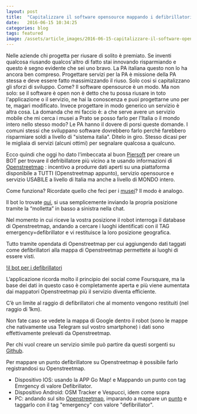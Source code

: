 ```yaml
---
layout: post
title:  "Capitalizzare il software opensource mappando i defibrillatori su Openstreetmap"
date:   2016-06-15 10:34:25
categories: blog
tags: featured
image: /assets/article_images/2016-06-15-capitalizzare-il-software-opensource-mappando-i-defribillatori-su-openstreetmap/0.jpg
---
```


Nelle aziende chi progetta per riusare di solito è premiato. Se inventi qualcosa riusando qualcos'altro di fatto stai innovando risparmiando e questo è segno evidente che sei uno bravo.
La PA italiana questo non lo ha ancora ben compreso. Progettare servizi per la PA è missione della PA stessa e deve essere fatto massimizzando il riuso. Solo cosi si capitalizzano gli sforzi di sviluppo. Come? Il software opensource è un modo. Ma non solo: se il software è open non è detto che tu possa riusare in toto l'applicazione o il servizio, ne hai la conoscenza e puoi progettarne uno per te, magari modificato. Invece progettare in modo generico un servizio è altra cosa. La domanda che mi faccio è: a che serve avere un servizio mobile che mi cerca i musei a Prato se posso farlo per l'Italia o il mondo intero nello stesso modo? Le PA hanno il dovere di porsi queste domande. I comuni stessi che sviluppano software dovrebbero farlo perchè farebbero risparmiare soldi a livello di "sistema italia". Ditelo in giro. Stesso dicasi per le migliaia di servizi (alcuni ottimi) per segnalare qualcosa a qualcuno.

Ecco quindi che oggi ho dato l'imbeccata al buon [Piersoft](https://twitter.com/Piersoft) per creare un BOT per trovare il defribillatore più vicino a te usando informazioni di [Openstreetmap](www.openstreemap.org) : incentivo a produrre dati aperti su una piattaforma disponibile a TUTTI (Openstreetmap appunto), servizio opensource e servizio USABILE a livello di Italia ma anche a livello di MONDO intero.

Come funziona? Ricordate quello che feci per i [musei](http://pratosmart.teo-soft.com/trovare-musei-vicini-a-te-con-telegram-e-openstreetmap/)? Il modo è analogo.

Il bot lo trovate [qui](https://telegram.me/defibrillatoribot), si usa semplicemente inviando la propria posizione tramite la “molletta” in basso a sinistra nella chat.

Nel momento in cui riceve la vostra posizione il robot interroga il database di Openstreetmap, andando a cercare i luoghi identificati con il TAG emergency=defibrillator e vi restituisce la loro posizione geografica.

Tutto tramite opendata di Openstreetmap per cui aggiungendo dati taggati come defibrillatori alla mappa di Openstreetmap permettete ai luoghi di essere visti.

[!il bot per i defibrillatori](/assets/article_images/2016-06-15-capitalizzare-il-software-opensource-mappando-i-defribillatori-su-openstreetmap/1.png)

L’applicazione ricorda molto il principio dei social come Foursquare, ma la base dei dati in questo caso è completamente aperta e più viene aumentata dai mappatori Openstreetmap più il servizio diventa efficiente.

C’è un limite al raggio di defibrillatori che al momento vengono restituiti (nel raggio di 1km).

Non fate caso se vedete la mappa di Google dentro il robot (sono le mappe che nativamente usa Telegram sul vostro smartphone) i dati sono effettivamente prelevati da Openstreetmap.

Per chi vuol creare un servizio simile può partire da questi sorgenti su [Github](https://github.com/iltempe/TelegramMusei).

Per mappare un punto defibrillatore su Openstreetmap è possibile farlo registrandosi su Openstreetmap.

- Dispositivo IOS: usando la APP Go Map! e Mappando un punto con tag Emrgency di valore Defibrillator.
- Dispositivo Android: OSM Tracker e Vespucci, idem come sopra
- PC: andando sul sito [Openstreetmap](wwww.openstreetmap.org), imparando a mappare un [punto](http://wiki.openstreetmap.org/wiki/IT:Elementi) e taggarlo con il tag "emergency" con valore "defibrillator".

